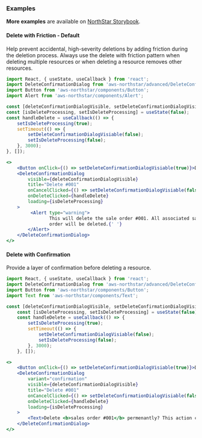 ### Examples

**More examples** are available on <a href="https://storybook.northstar.aws-prototyping.cloud/?path=/story/advanced-components-deleteconfirmationdialog--delete-with-friction" target="_blank" rel="noreferrer noopener">NorthStar Storybook</a>.


#### Delete with Friction - Default

Help prevent accidental, high-severity deletions by adding friction during the deletion process. Always use the delete with friction pattern when deleting multiple resources or when deleting a resource removes other resources. 

```jsx
import React, { useState, useCallback } from 'react';
import DeleteConfirmationDialog from 'aws-northstar/advanced/DeleteConfirmationDialog';
import Button from 'aws-northstar/components/Button';
import Alert from 'aws-northstar/components/Alert';

const [deleteConfirmationDialogVisible, setDeleteConfirmationDialogVisiable] = useState(false);
const [isDeleteProcessing, setIsDeleteProcessing] = useState(false);
const handleDelete = useCallback(() => {
    setIsDeleteProcessing(true);
    setTimeout(() => {
        setDeleteConfirmationDialogVisiable(false);
        setIsDeleteProcessing(false);
    }, 3000);
}, []);

<>
    <Button onClick={() => setDeleteConfirmationDialogVisiable(true)}>Delete</Button>
    <DeleteConfirmationDialog
        visible={deleteConfirmationDialogVisible}
        title="Delete #001"
        onCancelClicked={() => setDeleteConfirmationDialogVisiable(false)}
        onDeleteClicked={handleDelete}
        loading={isDeleteProcessing}
    >
         <Alert type="warning">
                This will delete the sale order #001. All associated sales order history associated with this
                order will be deleted.{' '}
        </Alert>    
    </DeleteConfirmationDialog>
</>
```

#### Delete with Confirmation

Provide a layer of confirmation before deleting a resource. 

```jsx
import React, { useState, useCallback } from 'react';
import DeleteConfirmationDialog from 'aws-northstar/advanced/DeleteConfirmationDialog';
import Button from 'aws-northstar/components/Button';
import Text from 'aws-northstar/components/Text';

const [deleteConfirmationDialogVisible, setDeleteConfirmationDialogVisiable] = useState(false);
    const [isDeleteProcessing, setIsDeleteProcessing] = useState(false);
    const handleDelete = useCallback(() => {
        setIsDeleteProcessing(true);
        setTimeout(() => {
            setDeleteConfirmationDialogVisiable(false);
            setIsDeleteProcessing(false);
        }, 3000);
    }, []);

<>
    <Button onClick={() => setDeleteConfirmationDialogVisiable(true)}>Delete</Button>
    <DeleteConfirmationDialog
        variant="confirmation"
        visible={deleteConfirmationDialogVisible}
        title="Delete #001"
        onCancelClicked={() => setDeleteConfirmationDialogVisiable(false)}
        onDeleteClicked={handleDelete}
        loading={isDeleteProcessing}
    >
        <Text>Delete <b>sales order #001</b> permenantly? This action cannot be undone.</Text>
    </DeleteConfirmationDialog>
</>

```

